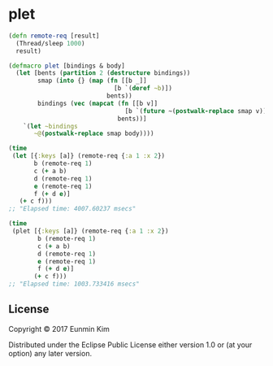 # plet

```clojure
(defn remote-req [result]
  (Thread/sleep 1000)
  result)

(defmacro plet [bindings & body]
  (let [bents (partition 2 (destructure bindings))
        smap (into {} (map (fn [[b _]]
                             [b `(deref ~b)])
                           bents))
        bindings (vec (mapcat (fn [[b v]]
                                [b `(future ~(postwalk-replace smap v))])
                              bents))]
    `(let ~bindings
       ~@(postwalk-replace smap body))))

(time
 (let [{:keys [a]} (remote-req {:a 1 :x 2})
       b (remote-req 1)
       c (+ a b)
       d (remote-req 1)
       e (remote-req 1)
       f (+ d e)]
   (+ c f)))
;; "Elapsed time: 4007.60237 msecs"

(time
 (plet [{:keys [a]} (remote-req {:a 1 :x 2})
        b (remote-req 1)
        c (+ a b)
        d (remote-req 1)
        e (remote-req 1)
        f (+ d e)]
       (+ c f)))
;; "Elapsed time: 1003.733416 msecs"
```


## License

Copyright © 2017 Eunmin Kim

Distributed under the Eclipse Public License either version 1.0 or (at
your option) any later version.
